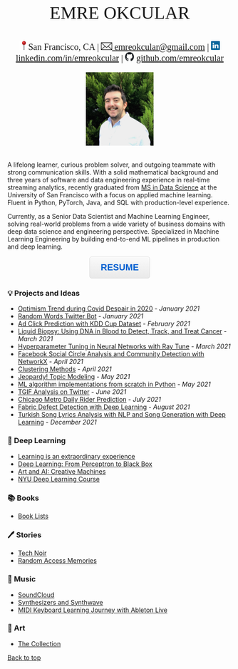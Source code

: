 <!--- Meta tags for url preview-->
<head>
    <meta property="og:type" content="website">
    <meta name="image" property="og:image" content="https://www.okcular.com.tr/resources/image.png">
</head>
<img src="image.png" style="display: none;" />
<p style="text-align: center;font-size:40px;font-family:Times">EMRE OKCULAR</p>

<p style="text-align: center;font-size:20px;font-family:Times"><img src="/resources/pin.png" width="20" height="20" alt="linkedin">San Francisco, CA | <a href="mailto:emreokcular@gmail.com"><img src="/resources/email.jpg" height="17" alt="linkedin"> emreokcular@gmail.com</a> | <img src="/resources/linkedin.jpg" width="20" height="20" alt="linkedin"> <a href="https://www.linkedin.com/in/emreokcular">linkedin.com/in/emreokcular</a> | <img src="/resources/github.png" width="20" height="20" alt="github"> <a href="https://www.github.com/emreokcular">github.com/emreokcular</a> </p>  

<center><img src="/resources/emre_kare.jpg" width="30%" and height="30%"></center>
<br style="line-height: 5px"/>
<!---Emre Okcular Personal Website
=======--->

A lifelong learner, curious problem solver, and outgoing teammate with strong communication skills. With a solid mathematical background and three years of software and data engineering experience in real-time streaming analytics, recently graduated from [MS in Data Science](https://www.usfca.edu/arts-sciences/graduate-programs/data-science) at the University of San Francisco with a focus on applied machine learning. Fluent in Python, PyTorch, Java, and SQL with production-level experience.

Currently, as a Senior Data Scientist and Machine Learning Engineer, solving real-world problems from a wide variety of business domains with deep data science and engineering perspective. Specialized in Machine Learning Engineering by building end-to-end ML pipelines in production and deep learning.

<!---
<h2 align="center" style="border-bottom: none" ><a href="/resources/Emre_Okcular-Resume.pdf">RESUME</a></h2>
--->
<p align="center"> <button id="submit"  onclick="window.location.href='/resources/Emre_Okcular-Resume.pdf';">RESUME</button> </p>

### 💡  Projects and Ideas

* [Optimism Trend during Covid Despair in 2020](/projects/2020.md) - *January 2021*
* [Random Words Twitter Bot](/projects/kelimebot.md) - *January 2021*
* [Ad Click Prediction with KDD Cup Dataset](https://github.com/emreokcular/click-prediction) - *February 2021*
* [Liquid Biopsy: Using DNA in Blood to Detect, Track, and Treat Cancer](https://github.com/emreokcular/cancer-detection) - *March 2021*
* [Hyperparameter Tuning in Neural Networks with Ray Tune](/projects/raytune.md) - *March 2021*
* [Facebook Social Circle Analysis and Community Detection with NetworkX](https://github.com/emreokcular/social-circle) - *April 2021*
* [Clustering Methods](https://github.com/emreokcular/clustering-methods) - *April 2021*
* [Jeopardy! Topic Modeling](https://github.com/emreokcular/jeopardy-topic-modeling) - *May 2021*
* [ML algorithm implementations from scratch in Python](/projects/implementations.md) - *May 2021*
* [TGIF Analysis on Twitter](/projects/tgif.md) - *June 2021*
* [Chicago Metro Daily Rider Prediction](https://github.com/emreokcular/chicago-trains) - *July 2021*
* [Fabric Defect Detection with Deep Learning](https://github.com/emreokcular/textile-defect-detection) - *August 2021*
* [Turkish Song Lyrics Analysis with NLP and Song Generation with Deep Learning](/projects/turkish_lyrics.md) - *December 2021*

<!-- TODO -->
<!---* [Real-time Stream Clustering with DenStream](https://github.com/emreokcular) -->
<!---* [Deploying and serving NN models with Ray](https://github.com/emreokcular) -->

### 🧠  Deep Learning
* [Learning is an extraordinary experience](/projects/learning.md)
* [Deep Learning: From Perceptron to Black Box](/projects/deep_learning.md)
* [Art and AI: Creative Machines](/projects/art_and_AI.md)
* [NYU Deep Learning Course](/projects/nyu_dl.md)

### 📚  Books
* [Book Lists](/art/books.md)

### 🖊️  Stories
* [Tech Noir](/stories/tech_noir.md)
* [Random Access Memories]()

### 🎹  Music
* [SoundCloud](https://soundcloud.com/emreokcular)
* [Synthesizers and Synthwave]()
* [MIDI Keyboard Learning Journey with Ableton Live]()

### 🎨  Art
* [The Collection](/art/the_collection.md)


[Back to top](#)

<!--- For HTML button styling-->

<style type="text/css">
#submit {
 box-shadow:inset 0px 1px 0px 0px #ffffff;
 background:linear-gradient(to bottom, #f9f9f9 5%, #e9e9e9 100%);
 background-color:#f9f9f9;
 border-radius:5px;
 border:1px solid #dcdcdc;
 display:inline-block;
 cursor:pointer;
 color:#005ed0;
 font-family:Arial;
 font-size:20px;
 font-weight:bold;
 padding:12px 24px;
 text-decoration:none;
 text-shadow:0px 0px 0px #ffffff;
}
#submit:hover {
 background:linear-gradient(to bottom, #e9e9e9 5%, #f9f9f9 100%);
 background-color:#e9e9e9;
}
#submit:active {
 position:relative;
 top:1px;
}
</style>